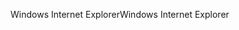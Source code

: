 <span data-ttu-id="95e57-101">Windows Internet Explorer</span><span class="sxs-lookup"><span data-stu-id="95e57-101">Windows Internet Explorer</span></span>